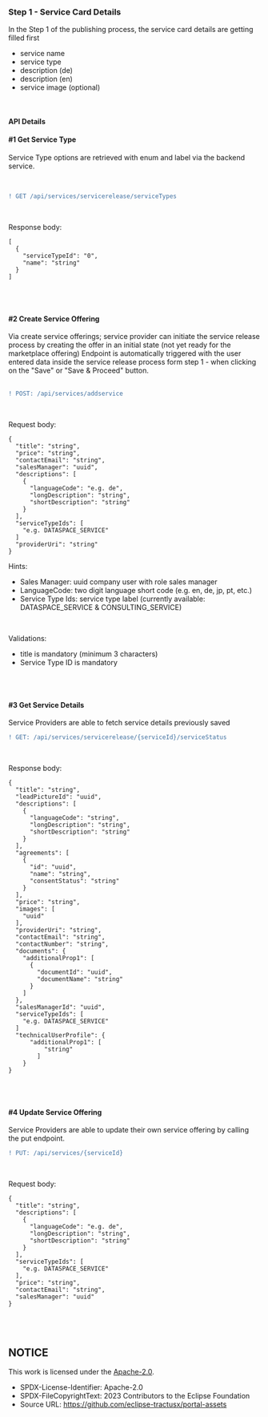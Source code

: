 ### Step 1 - Service Card Details

In the Step 1 of the publishing process, the service card details are getting filled first

- service name
- service type
- description (de)
- description (en)
- service image (optional)

<br>

#### API Details

#### #1 Get Service Type

Service Type options are retrieved with enum and label via the backend service.

<br>

```diff
! GET /api/services/servicerelease/serviceTypes
```

<br>

Response body:
<br>

    [
      {
        "serviceTypeId": "0",
        "name": "string"
      }
    ]

<br>
<br>

#### #2 Create Service Offering

Via create service offerings; service provider can initiate the service release process by creating the offer in an initial state (not yet ready for the marketplace offering)
Endpoint is automatically triggered with the user entered data inside the service release process form step 1 - when clicking on the "Save" or "Save & Proceed" button.  
<br>

```diff
! POST: /api/services/addservice
```

<br>

Request body:
<br>

    {
      "title": "string",
      "price": "string",
      "contactEmail": "string",
      "salesManager": "uuid",
      "descriptions": [
        {
          "languageCode": "e.g. de",
          "longDescription": "string",
          "shortDescription": "string"
        }
      ],
      "serviceTypeIds": [
        "e.g. DATASPACE_SERVICE"
      ]
      "providerUri": "string"
    }

Hints:

- Sales Manager: uuid company user with role sales manager
- LanguageCode: two digit language short code (e.g. en, de, jp, pt, etc.)
- Service Type Ids: service type label (currently available: DATASPACE_SERVICE & CONSULTING_SERVICE)

<br>

Validations:

- title is mandatory (minimum 3 characters)
- Service Type ID is mandatory

<br>
<br>

#### #3 Get Service Details

Service Providers are able to fetch service details previously saved
<br>

```diff
! GET: /api/services/servicerelease/{serviceId}/serviceStatus
```

<br>

Response body:
<br>

    {
      "title": "string",
      "leadPictureId": "uuid",
      "descriptions": [
        {
          "languageCode": "string",
          "longDescription": "string",
          "shortDescription": "string"
        }
      ],
      "agreements": [
        {
          "id": "uuid",
          "name": "string",
          "consentStatus": "string"
        }
      ],
      "price": "string",
      "images": [
        "uuid"
      ],
      "providerUri": "string",
      "contactEmail": "string",
      "contactNumber": "string",
      "documents": {
        "additionalProp1": [
          {
            "documentId": "uuid",
            "documentName": "string"
          }
        ]
      },
      "salesManagerId": "uuid",
      "serviceTypeIds": [
        "e.g. DATASPACE_SERVICE"
      ]
      "technicalUserProfile": {
          "additionalProp1": [
              "string"
            ]
        }
    }

<br>
<br>

#### #4 Update Service Offering

Service Providers are able to update their own service offering by calling the put endpoint.
<br>

```diff
! PUT: /api/services/{serviceId}
```

<br>

Request body:
<br>

    {
      "title": "string",
      "descriptions": [
        {
          "languageCode": "e.g. de",
          "longDescription": "string",
          "shortDescription": "string"
        }
      ],
      "serviceTypeIds": [
        "e.g. DATASPACE_SERVICE"
      ],
      "price": "string",
      "contactEmail": "string",
      "salesManager": "uuid"
    }

<br>
<br>

## NOTICE

This work is licensed under the [Apache-2.0](https://www.apache.org/licenses/LICENSE-2.0).

- SPDX-License-Identifier: Apache-2.0
- SPDX-FileCopyrightText: 2023 Contributors to the Eclipse Foundation
- Source URL: https://github.com/eclipse-tractusx/portal-assets
